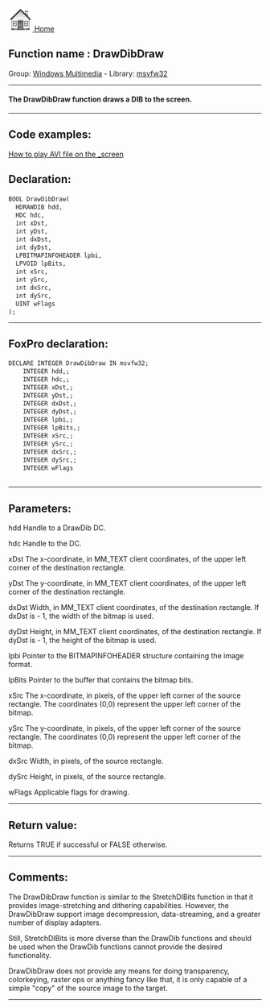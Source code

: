 [<img src="../../images/home.png"> Home ](https://github.com/VFPX/Win32API)  

## Function name : DrawDibDraw
Group: [Windows Multimedia](../../functions_group.md#Windows_Multimedia)  -  Library: [msvfw32](../../../libraries.md#msvfw32)  
***  


#### The DrawDibDraw function draws a DIB to the screen.
***  


## Code examples:
[How to play AVI file on the _screen](../../samples/sample_430.md)  

## Declaration:
```foxpro  
BOOL DrawDibDraw(
  HDRAWDIB hdd,
  HDC hdc,
  int xDst,
  int yDst,
  int dxDst,
  int dyDst,
  LPBITMAPINFOHEADER lpbi,
  LPVOID lpBits,
  int xSrc,
  int ySrc,
  int dxSrc,
  int dySrc,
  UINT wFlags
);  
```  
***  


## FoxPro declaration:
```foxpro  
DECLARE INTEGER DrawDibDraw IN msvfw32;
	INTEGER hdd,;
	INTEGER hdc,;
	INTEGER xDst,;
	INTEGER yDst,;
	INTEGER dxDst,;
	INTEGER dyDst,;
	INTEGER lpbi,;
	INTEGER lpBits,;
	INTEGER xSrc,;
	INTEGER ySrc,;
	INTEGER dxSrc,;
	INTEGER dySrc,;
	INTEGER wFlags
  
```  
***  


## Parameters:
hdd
Handle to a DrawDib DC.

hdc
Handle to the DC.

xDst
The x-coordinate, in MM_TEXT client coordinates, of the upper left corner of the destination rectangle.

yDst
The y-coordinate, in MM_TEXT client coordinates, of the upper left corner of the destination rectangle.

dxDst
Width, in MM_TEXT client coordinates, of the destination rectangle. If dxDst is - 1, the width of the bitmap is used. 

dyDst
Height, in MM_TEXT client coordinates, of the destination rectangle. If dyDst is - 1, the height of the bitmap is used.

lpbi
Pointer to the BITMAPINFOHEADER structure containing the image format.

lpBits
Pointer to the buffer that contains the bitmap bits.

xSrc
The x-coordinate, in pixels, of the upper left corner of the source rectangle. The coordinates (0,0) represent the upper left corner of the bitmap.

ySrc
The y-coordinate, in pixels, of the upper left corner of the source rectangle. The coordinates (0,0) represent the upper left corner of the bitmap.

dxSrc
Width, in pixels, of the source rectangle.

dySrc
Height, in pixels, of the source rectangle.

wFlags
Applicable flags for drawing.

  
***  


## Return value:
Returns TRUE if successful or FALSE otherwise.  
***  


## Comments:
The DrawDibDraw function is similar to the StretchDIBits function in that it provides image-stretching and dithering capabilities. However, the DrawDibDraw support image decompression, data-streaming, and a greater number of display adapters.   
  
Still, StretchDIBits is more diverse than the DrawDib functions and should be used when the DrawDib functions cannot provide the desired functionality.  
  
DrawDibDraw does not provide any means for doing transparency, colorkeying, raster ops or anything fancy like that, it is only capable of a simple "copy" of the source image to the target.  
  
***  

